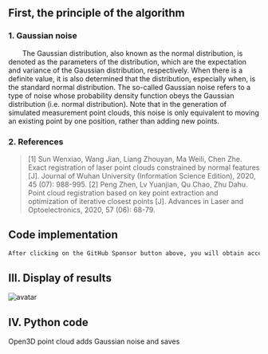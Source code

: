 ##  First, the principle of the algorithm 

###  1. Gaussian noise 

  The Gaussian distribution, also known as the normal distribution, is denoted as the parameters of the distribution, which are the expectation and variance of the Gaussian distribution, respectively. When there is a definite value, it is also determined that the distribution, especially when, is the standard normal distribution. The so-called Gaussian noise refers to a type of noise whose probability density function obeys the Gaussian distribution (i.e. normal distribution). Note that in the generation of simulated measurement point clouds, this noise is only equivalent to moving an existing point by one position, rather than adding new points. 

###  2. References 

>  [1] Sun Wenxiao, Wang Jian, Liang Zhouyan, Ma Weili, Chen Zhe. Exact registration of laser point clouds constrained by normal features [J]. Journal of Wuhan University (Information Science Edition), 2020, 45 (07): 988-995. [2] Peng Zhen, Lv Yuanjian, Qu Chao, Zhu Dahu. Point cloud registration based on key point extraction and optimization of iterative closest points [J]. Advances in Laser and Optoelectronics, 2020, 57 (06): 68-79. 

##  Code implementation 

 ```python  
After clicking on the GitHub Sponsor button above, you will obtain access permissions to my private code repository ( https://github.com/slowlon/my_code_bar ) to view this blog code. By searching the code number of this blog, you can find the code you need, code number is: 2024020309574593416
 ```  
##  III. Display of results 

![avatar]( 8ae693fa806c4740a5f7125b4b78daec.png) 

##  IV. Python code 

Open3D point cloud adds Gaussian noise and saves 

